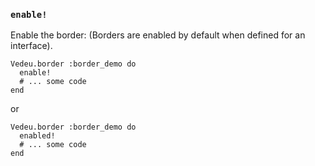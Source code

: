 ### `enable!`
Enable the border:
(Borders are enabled by default when defined for an interface).

    Vedeu.border :border_demo do
      enable!
      # ... some code
    end

or

    Vedeu.border :border_demo do
      enabled!
      # ... some code
    end
